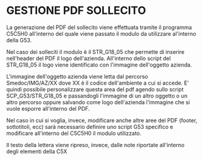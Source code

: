 # GESTIONE PDF SOLLECITO

La generazione del PDF del sollecito viene effettuata tramite il programma C5C5H0 all'interno del quale viene passato il modulo da utilizzare al'interno della G53.

Nel caso dei solleciti il modulo è il STR_G18_05 che permette di inserire nell'header del PDF il logo dell'azienda.
All'interno dello script del STR_G18_05 il logo viene identificato con l'immagine dell'oggetto azienda.

L'immagine dell'oggetto azienda viene letta dal percorso Smedoc/IMG/AZ/XX dove XX è il codice dell'ambiente a cui si accede.
E' quindi possibile personalizzare questa area del pdf agendo sullo script SCP_G53/STR_G18_05 e passandogli l'immagine di un altro oggetto o un altro percorso oppure salvando come logo dell'azienda l'immagine che si vuole esporre all'interno del PDF.

Nel caso in cui si voglia, invece, modificare anche altre aree del PDF (footer, sottotitoli, ecc) sarà necessario definire uno script G53 specifico e modificare all'interno del C5C5H0 il modulo utilizzato.

Il testo della lettera viene ripreso, invece, dalle note riportate all'interno degli elementi della C5X
